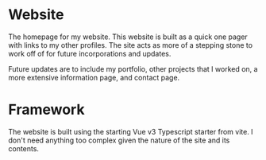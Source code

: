 # Website

The homepage for my website. This website is built as a quick one pager with links to my other profiles. The site acts as more of a stepping stone to work off of for future incorporations and updates.

Future updates are to include my portfolio, other projects that I worked on, a more extensive information page, and contact page.

# Framework
The website is built using the starting Vue v3 Typescript starter from vite. I don't need anything too complex given the nature of the site and its contents.
